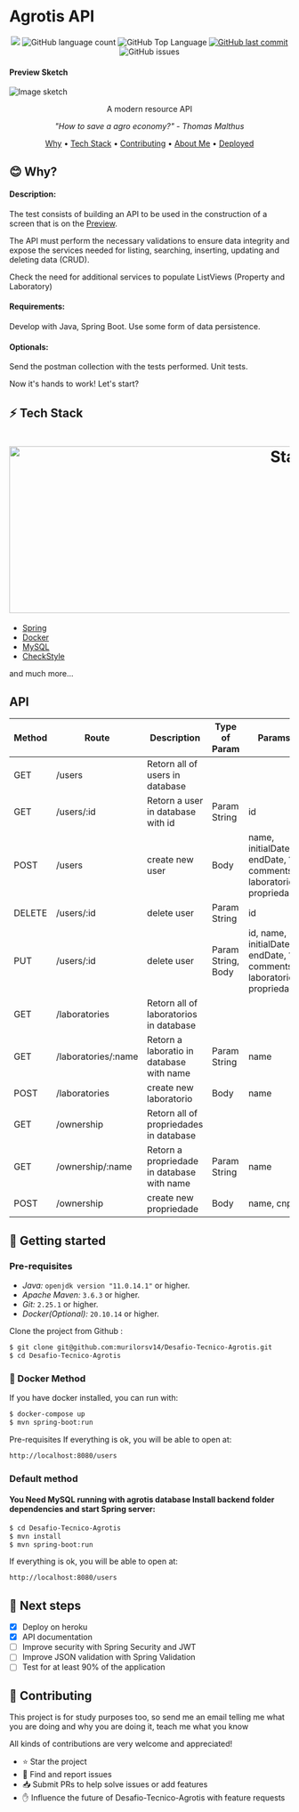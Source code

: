 # Agrotis API

<p align="center">
  <a href="https://codeclimate.com/github/murilorsv14/Desafio-Tecnico-Agrotis/maintainability"><img src="https://api.codeclimate.com/v1/badges/d1cb27ba7514651179e9/maintainability" /></a>
  <img alt="GitHub language count" src="https://img.shields.io/github/languages/count/murilorsv14/Desafio-Tecnico-Agrotis?color=6E40C9">
  <img alt="GitHub Top Language" src="https://img.shields.io/github/languages/top/murilorsv14/Desafio-Tecnico-Agrotis?color=6E40C9">
  <a href="https://github.com/murilorsv14/Delivery-App/commits/main">
    <img alt="GitHub last commit" src="https://img.shields.io/github/last-commit/murilorsv14/Desafio-Tecnico-Agrotis?color=6E40C9">
  </a>
  <img alt="GitHub issues" src="https://img.shields.io/github/issues/murilorsv14/Desafio-Tecnico-Agrotis">
</p>

#### Preview Sketch
<img src="https://github.com/murilorsv14/Desafio-Tecnico-Agrotis/blob/main/print.png?raw=true" width="auto" title="Image sketch">

<p align="center">A modern resource API</p>

<p align="center"><i> "How to save a agro economy?" - Thomas Malthus </i> </p>

<p align="center">
  <a href="#-why">Why</a> •
  <a href="#-tech-stack">Tech Stack</a> •
  <a href="#-contributing">Contributing</a> •
  <a href="https://github.com/murilorsv14">About Me</a> •
  <a href="https://agrotis-api-2765.herokuapp.com/" target="_blank">Deployed</a>
</p>

## 😊 **Why?**

<h4>Description:</h4>
<p>
The test consists of building an API to be used in the construction of a screen that is on the <a href="#-Preview Sketch">Preview</a>.

The API must perform the necessary validations to ensure data integrity and
expose the services needed for listing, searching, inserting, updating and deleting
data (CRUD).

Check the need for additional services to populate ListViews (Property and Laboratory)
</p>
<h4>Requirements:</h4>
<p>
Develop with Java, Spring Boot.
Use some form of data persistence.
</p>

<h4>Optionals:</h4>
<p>
Send the postman collection with the tests performed.
Unit tests.
</p>

Now it's hands to work! Let's start?

## ⚡ **Tech Stack**

<h1 align="center">
  <img src="https://miro.medium.com/max/1185/1*gbOHRlqC7Nha-omsHMIBRw.png" alt="Stack" height="300" width="1000">
  <br>
</h1>

- [Spring](https://spring.io/)
- [Docker](https://www.docker.com/)
- [MySQL](https://www.mysql.com/)
- [CheckStyle](https://checkstyle.sourceforge.io/)

and much more...

## API

| Method | Route | Description | Type of Param | Params |
|-------| ------ | ---- | ------ | ---- | 
|GET| /users       |  Retorn all of users in database    |  |  |
|GET| /users/:id       |  Retorn a user in database with id  |   Param String   |  id  |
|POST| /users       |   create new user   |   Body    |   name, initialDate, endDate, ?comments, laboratorio, propriedade   |
|DELETE| /users/:id       |   delete user   |   Param String   |   id   |
|PUT| /users/:id       |   delete user   |   Param String, Body   |   id, name, initialDate, endDate, ?comments, laboratorio, propriedade   |
|GET| /laboratories       |  Retorn all of laboratorios in database    |  |  |
|GET| /laboratories/:name       |  Retorn a laboratio in database with name    |   Param String   |  name  |
|POST| /laboratories       |   create new laboratorio   |   Body    |  name   |
|GET| /ownership       |  Retorn all of propriedades in database    |  |  |
|GET| /ownership/:name       |  Retorn a propriedade in database with name    |   Param String   |  name  |
|POST| /ownership       |   create new propriedade   |   Body    |  name, cnpj   |

## 🏃 Getting started

### Pre-requisites

- _Java:_ `openjdk version "11.0.14.1"` or higher.
- _Apache Maven:_ `3.6.3` or higher.
- _Git:_ `2.25.1` or higher.
- _Docker(Optional):_ `20.10.14` or higher.

Clone the project from Github :

```sh
$ git clone git@github.com:murilorsv14/Desafio-Tecnico-Agrotis.git
$ cd Desafio-Tecnico-Agrotis
```

### 🐳 Docker Method

If you have docker installed, you can run with:

```sh
$ docker-compose up
$ mvn spring-boot:run
```

Pre-requisites
If everything is ok, you will be able to open at:

```bash
http://localhost:8080/users
```

### Default method

#### You Need MySQL running with agrotis database Install backend folder dependencies and start Spring server:

```sh
$ cd Desafio-Tecnico-Agrotis
$ mvn install
$ mvn spring-boot:run
```

If everything is ok, you will be able to open at:

```bash
http://localhost:8080/users
```

## 👣 Next steps

- [X] Deploy on heroku
- [X] API documentation
- [ ] Improve security with Spring Security and JWT
- [ ] Improve JSON validation with Spring Validation
- [ ] Test for at least 90% of the application

## 🤝 **Contributing**

This project is for study purposes too, so send me an email telling me what you are doing and why you are doing it, teach me what you know

All kinds of contributions are very welcome and appreciated!

- ⭐️ Star the project
- 🐛 Find and report issues
- 📥 Submit PRs to help solve issues or add features
- ✋ Influence the future of Desafio-Tecnico-Agrotis with feature requests

<!-- To learn how to contribute, read the [Contributing Guide](/CONTRIBUTING.md) before making the pull request. -->

<!-- To learn a little more about the implemented architecture, read the [Architecture Design](/ARCHITECTURE.md). -->
